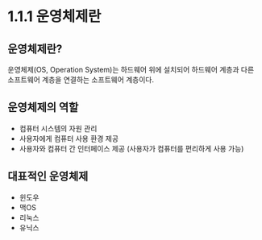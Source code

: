 # 1.1.1 운영체제란

## 운영체제란?

운영체제(OS, Operation System)는 하드웨어 위에 설치되어 하드웨어 계층과 다른 소프트웨어 계층을 연결하는 소프트웨어 계층이다.

## 운영체제의 역할

- 컴퓨터 시스템의 자원 관리
- 사용자에게 컴퓨터 사용 환경 제공
- 사용자와 컴퓨터 간 인터페이스 제공 (사용자가 컴퓨터를 편리하게 사용 가능)

## 대표적인 운영체제

- 윈도우
- 맥OS
- 리눅스
- 유닉스
